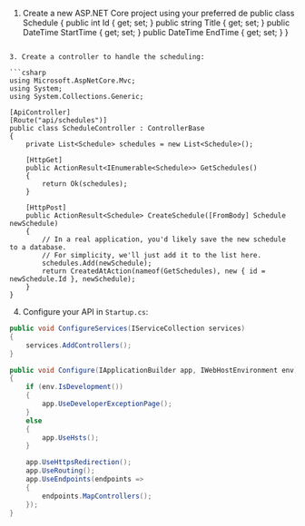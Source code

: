 



1. Create a new ASP.NET Core project using your preferred de
public class Schedule
{
    public int Id { get; set; }
    public string Title { get; set; }
    public DateTime StartTime { get; set; }
    public DateTime EndTime { get; set; }
}
```

3. Create a controller to handle the scheduling:

```csharp
using Microsoft.AspNetCore.Mvc;
using System;
using System.Collections.Generic;

[ApiController]
[Route("api/schedules")]
public class ScheduleController : ControllerBase
{
    private List<Schedule> schedules = new List<Schedule>();

    [HttpGet]
    public ActionResult<IEnumerable<Schedule>> GetSchedules()
    {
        return Ok(schedules);
    }

    [HttpPost]
    public ActionResult<Schedule> CreateSchedule([FromBody] Schedule newSchedule)
    {
        // In a real application, you'd likely save the new schedule to a database.
        // For simplicity, we'll just add it to the list here.
        schedules.Add(newSchedule);
        return CreatedAtAction(nameof(GetSchedules), new { id = newSchedule.Id }, newSchedule);
    }
}
```

4. Configure your API in `Startup.cs`:

```csharp
public void ConfigureServices(IServiceCollection services)
{
    services.AddControllers();
}

public void Configure(IApplicationBuilder app, IWebHostEnvironment env)
{
    if (env.IsDevelopment())
    {
        app.UseDeveloperExceptionPage();
    }
    else
    {
        app.UseHsts();
    }

    app.UseHttpsRedirection();
    app.UseRouting();
    app.UseEndpoints(endpoints =>
    {
        endpoints.MapControllers();
    });
}
```
